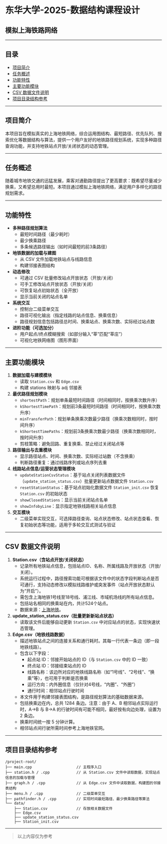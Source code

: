 # 东华大学-2025-数据结构课程设计

## 模拟上海铁路网络

---

## 目录

- [项目简介](#项目简介)
- [任务概述](#任务概述)
- [功能特性](#功能特性)
- [主要功能模块](#主要功能模块)
- [CSV 数据文件说明](#csv-数据文件说明)
- [项目目录结构参考](#项目目录结构参考)

---

## 项目简介

本项目旨在模拟真实的上海地铁网络，综合运用图结构、最短路径、优先队列、搜索优化等数据结构与算法，提供一个用户友好的地铁路径规划系统，实现多种路径查询功能，并支持地铁站点开放/关闭状态的动态管理。

---

## 任务概述

随着城市地铁交通的迅猛发展，乘客对通勤路径提出了更高要求：既希望尽量减少换乘，又希望总用时最短。本项目通过模拟上海地铁网络，满足用户多样化的路径规划需求。

---

## 功能特性

- **多种路径规划算法**
  - 最短时间路径（最少耗时）
  - 最少换乘路径
  - 多条候选路径输出（如时间最短的前3条路径）
- **地铁数据的加载与建图**
  - 从 CSV 文件加载地铁站点与线路信息
  - 构建邻接表图结构
- **动态修改**
  - 可通过 CSV 批量修改站点开放状态（开放/关闭）
  - 可手工修改站点开放状态（开放/关闭）
  - 可恢复站点初始状态（全开放）
  - 显示当前关闭的站点名单
- **系统交互**
  - 控制台二级菜单交互
  - 路径可视化输出（指定线路的站点信息、换乘信息）
  - 路径规划信息包括路径总时间、换乘站点、换乘次数、实际经过站点数
- **进阶功能（可选加分）**
  - 用户起点/终点模糊搜索（如部分输入“莘”匹配“莘庄”）
  - 可视化地铁网络图（图形界面）

---

## 主要功能模块

1. **数据加载与建模模块**
   - 读取 `Station.csv` 和 `Edge.csv`
   - 构建 stations 映射与 adj 邻接表
2. **最优路径规划模块**
   - `shortestPath`：规划单条最短时间路径（时间相同时，按换乘次数升序）
   - `kShortestTimePath`：规划前3条最短时间路径（时间相同时，按换乘次数升序）
   - `minTransferPath`：规划单条换乘次数最少路径（换乘次数相同时，按时间升序）
   - `kShortestTimePaths`：规划前3条换乘次数最少路径（换乘次数相同时，按时间升序）
   - 剪枝策略：避免回路、重复换乘、禁止经过关闭站点等
3. **路径输出与去重模块**
   - 显示路径站点、时间、换乘次数、实际经过站数（不含换乘）
   - 判断路径重复：通过线路序列或站点序列去重
4. **线路站点信息/运营状态管理模块**
   - `updateStationCsvStatus`：基于站点关闭列表数据文件（`update_station_status.csv`）批量更新站点数据文件 `Station.csv`
   - `resetStationStatus`：基于站点初始化数据文件 `Station_init.csv` 恢复 `Station.csv` 的初始状态
   - `showClosedStations`：显示当前关闭站点名单
   - `showInfobyLine`：显示指定地铁线路相关站点信息
5. **交互模块**
   - 二级菜单实现交互，可选择路径查询、站点状态修改、站点状态查看、恢复初始状态等功能，适用于多轮交互式测试与验证

---

## CSV 数据文件说明

1. **Station.csv（含站点开放/关闭状态）**
   - 记录所有地铁站点信息，包括站点ID、名称、所属线路及开放状态（开放/关闭）。
   - 系统运行过程中，路径搜索功能可根据该文件中的状态字段判断站点是否可通行，支持动态修改以模拟线路维护或突发事件（站点开放状态默认为“开启”）。
   - 需包含上海地铁1号线至18号线、浦江线、市域机场线的所有站点信息。
   - 包括站名相同的换乘站在内，共计524个站点。
   - 数据来源：[上海地铁](https://service.shmetro.com/xlcz/index.htm)。
2. **update_station_status.csv（批量更新新站点状态）**
   - 读取该文件后能够自动更新 `Station.csv` 中对应站点的状态，实现快速状态管理。
3. **Edge.csv（地铁线路数据）**
   - 描述地铁站点之间的连接关系和通行耗时。其每一行代表一条边（即一段地铁线路）。
   - 包含以下字段：
     - 起点站 ID：邻接开始站点的 ID（与 `Station.csv` 中的 ID 一致）
     - 终点站 ID：邻接结束站点的 ID
     - 线路名称：该边所对应的地铁线路名称（如“1号线”、“2号线”、“换乘”等），也可用于判断是否换乘
     - 运行方向：内外圈信息（仅针对4号线，“内圈”、“外圈”）
     - 通行时间：相邻站点行驶时间
   - 本文件用于构建邻接表图结构，是路径规划算法的基础数据来源。
   - 包括换乘边在内，总共 1284 条边。注意：由于 A、B 相邻站点实际运行时，A→B 与 B→A 的行驶时间有可能不相同，最好按有向边处理，设置为 2 条边。
   - 换乘时间统一按 5 分钟计算。
   - 相邻站点间行驶所需时间参考上海地铁官网。

---

## 项目目录结构参考

```text
/project-root/
├── main.cpp                    // 主程序入口
├── station.h / .cpp            // 从 Station.csv 文件中读取数据，实现站点信息的加载与管理
├── graph.h / .cpp              // 从 Edge.csv 文件中读取数据，构建图的邻接表结构
├── menu.h / .cpp               // 二级菜单交互
├── pathfinder.h / .cpp         // 实现时间最短路径、最少换乘路径等算法
└── data/
    ├── Station.csv             // 存放相关数据文件
    ├── Edge.csv
    ├── update_station_status.csv
    ├── Station_init.csv
```

---

> 以上内容仅为参考
